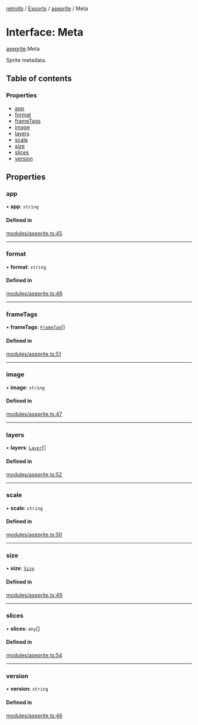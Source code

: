 [retrolib](../README.md) / [Exports](../modules.md) / [aseprite](../modules/aseprite.md) / Meta

# Interface: Meta

[aseprite](../modules/aseprite.md).Meta

Sprite metadata.

## Table of contents

### Properties

- [app](aseprite.Meta.md#app)
- [format](aseprite.Meta.md#format)
- [frameTags](aseprite.Meta.md#frametags)
- [image](aseprite.Meta.md#image)
- [layers](aseprite.Meta.md#layers)
- [scale](aseprite.Meta.md#scale)
- [size](aseprite.Meta.md#size)
- [slices](aseprite.Meta.md#slices)
- [version](aseprite.Meta.md#version)

## Properties

### app

• **app**: `string`

#### Defined in

[modules/aseprite.ts:45](https://github.com/philbgarner/retrolib/blob/3f51de3/src/modules/aseprite.ts#L45)

___

### format

• **format**: `string`

#### Defined in

[modules/aseprite.ts:48](https://github.com/philbgarner/retrolib/blob/3f51de3/src/modules/aseprite.ts#L48)

___

### frameTags

• **frameTags**: [`FrameTag`](aseprite.FrameTag.md)[]

#### Defined in

[modules/aseprite.ts:51](https://github.com/philbgarner/retrolib/blob/3f51de3/src/modules/aseprite.ts#L51)

___

### image

• **image**: `string`

#### Defined in

[modules/aseprite.ts:47](https://github.com/philbgarner/retrolib/blob/3f51de3/src/modules/aseprite.ts#L47)

___

### layers

• **layers**: [`Layer`](aseprite.Layer.md)[]

#### Defined in

[modules/aseprite.ts:52](https://github.com/philbgarner/retrolib/blob/3f51de3/src/modules/aseprite.ts#L52)

___

### scale

• **scale**: `string`

#### Defined in

[modules/aseprite.ts:50](https://github.com/philbgarner/retrolib/blob/3f51de3/src/modules/aseprite.ts#L50)

___

### size

• **size**: [`Size`](aseprite.Size.md)

#### Defined in

[modules/aseprite.ts:49](https://github.com/philbgarner/retrolib/blob/3f51de3/src/modules/aseprite.ts#L49)

___

### slices

• **slices**: `any`[]

#### Defined in

[modules/aseprite.ts:54](https://github.com/philbgarner/retrolib/blob/3f51de3/src/modules/aseprite.ts#L54)

___

### version

• **version**: `string`

#### Defined in

[modules/aseprite.ts:46](https://github.com/philbgarner/retrolib/blob/3f51de3/src/modules/aseprite.ts#L46)
